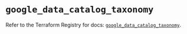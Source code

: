 # `google_data_catalog_taxonomy`

Refer to the Terraform Registry for docs: [`google_data_catalog_taxonomy`](https://registry.terraform.io/providers/hashicorp/google-beta/5.17.0/docs/resources/google_data_catalog_taxonomy).
